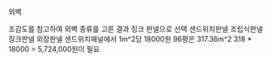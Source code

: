 외벽

조감도를 참고하여 외벽 종류를 고른 결과 징크 판넬으로 선택
샌드위치판넬 조립식판넬 징크판넬 외장판넬 샌드위치패널에서 1m^2당 18000원
96평은 317.36m^2
318 * 18000 = 5,724,000원이 필요
